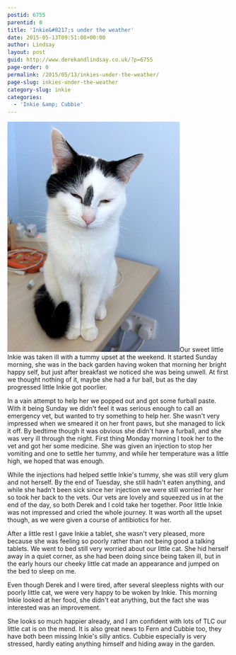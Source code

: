```yaml
---
postid: 6755
parentid: 0
title: 'Inkie&#8217;s under the weather'
date: 2015-05-13T09:51:08+00:00
author: Lindsay
layout: post
guid: http://www.derekandlindsay.co.uk/?p=6755
page-order: 0
permalink: /2015/05/13/inkies-under-the-weather/
page-slug: inkies-under-the-weather
category-slug: inkie
categories:
  - 'Inkie &amp; Cubbie'
---
```

<img class="alignright size-full wp-image-6765" title="Our little cat, Inkie sitting on my desk" src="/wp-content/uploads/2015/05/post_2233.jpg" alt="Our little cat, Inkie sitting on my desk" width="390" height="520" />Our sweet little Inkie was taken ill with a tummy upset at the weekend. It started Sunday morning, she was in the back garden having woken that morning her bright happy self, but just after breakfast we noticed she was being unwell. At first we thought nothing of it, maybe she had a fur ball, but as the day progressed little Inkie got poorlier.

In a vain attempt to help her we popped out and got some furball paste. With it being Sunday we didn't feel it was serious enough to call an emergency vet, but wanted to try something to help her. She wasn't very impressed when we smeared it on her front paws, but she managed to lick it off. By bedtime though it was obvious she didn't have a furball, and she was very ill through the night. First thing Monday morning I took her to the vet and got her some medicine. She was given an injection to stop her vomiting and one to settle her tummy, and while her temperature was a little high, we hoped that was enough.

While the injections had helped settle Inkie's tummy, she was still very glum and not herself. By the end of Tuesday, she still hadn't eaten anything, and while she hadn't been sick since her injection we were still worried for her so took her back to the vets. Our vets are lovely and squeezed us in at the end of the day, so both Derek and I cold take her together. Poor little Inkie was not impressed and cried the whole journey. It was worth all the upset though, as we were given a course of antibiotics for her.

After a little rest I gave Inkie a tablet, she wasn't very pleased, more because she was feeling so poorly rather than not being good a talking tablets. We went to bed still very worried about our little cat. She hid herself away in a quiet corner, as she had been doing since being taken ill, but in the early hours our cheeky little cat made an appearance and jumped on the bed to sleep on me.

Even though Derek and I were tired, after several sleepless nights with our poorly little cat, we were very happy to be woken by Inkie. This morning Inkie looked at her food, she didn't eat anything, but the fact she was interested was an improvement.

She looks so much happier already, and I am confident with lots of TLC our little cat is on the mend. It is also great news to Fern and Cubbie too, they have both been missing Inkie's silly antics. Cubbie especially is very stressed, hardly eating anything himself and hiding away in the garden.
